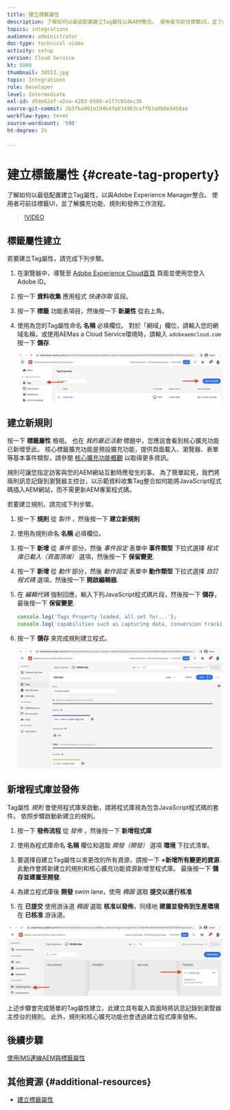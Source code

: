 ```yaml
---
title: 建立標籤屬性
description: 了解如何以最低配置建立Tag屬性以與AEM整合。 使用者可前往標籤UI，並了解擴充功能、規則和發佈工作流程。
topics: integrations
audience: administrator
doc-type: technical video
activity: setup
version: Cloud Service
kt: 5980
thumbnail: 38553.jpg
topic: Integrations
role: Developer
level: Intermediate
exl-id: d5de62ef-a2aa-4283-b500-e1f7cb5dec3b
source-git-commit: 2b37ba961e194b47e034963ceff63a0b8e8458ae
workflow-type: tm+mt
source-wordcount: '598'
ht-degree: 1%

---
```


# 建立標籤屬性 {#create-tag-property}

了解如何以最低配置建立Tag屬性，以與Adobe Experience Manager整合。 使用者可前往標籤UI，並了解擴充功能、規則和發佈工作流程。

>[!VIDEO](https://video.tv.adobe.com/v/38553?quality=12&learn=on)

## 標籤屬性建立

若要建立Tag屬性，請完成下列步驟。

1. 在瀏覽器中，導覽至 [Adobe Experience Cloud首頁](https://experience.adobe.com/) 頁面並使用您登入Adobe ID。

1. 按一下 **資料收集** 應用程式 _快速存取_ 區段。

1. 按一下 **標籤** 功能表項目，然後按一下 **新屬性** 從右上角。

1. 使用為您的Tag屬性命名 **名稱** 必填欄位。 對於「網域」欄位，請輸入您的網域名稱，或使用AEMas a Cloud Service環境時，請輸入 `adobeaemcloud.com` 按一下 **儲存**.

   ![標籤屬性](assets/tag-properties.png)

## 建立新規則

按一下 **標籤屬性** 檢視。 也在 _我的最近活動_ 標題中，您應該會看到核心擴充功能已新增至此。 核心標籤擴充功能是預設擴充功能，提供頁面載入、瀏覽器、表單等基本事件類型，請參閱 [核心擴充功能概觀](https://experienceleague.adobe.com/docs/experience-platform/tags/extensions/client/core/overview.html) 以取得更多資訊。

規則可讓您指定訪客與您的AEM網站互動時應發生的事。 為了簡單起見，我們將兩則訊息記錄到瀏覽器主控台，以示範資料收集Tag整合如何能將JavaScript程式碼插入AEM網站，而不需更新AEM專案程式碼。

若要建立規則，請完成下列步驟。

1. 按一下 **規則** 從 _製作_ ，然後按一下 **建立新規則**

1. 使用為規則命名 **名稱** 必填欄位。

1. 按一下 **新增** 從 _事件_ 部分，然後 _事件設定_ 表單中 **事件類型** 下拉式選擇 _程式庫已載入（頁面頂端）_ 選項，然後按一下 **保留變更**.

1. 按一下 **新增** 從 _動作_ 部分，然後 _動作設定_ 表單中 **動作類型** 下拉式選擇 _自訂程式碼_ 選項，然後按一下 **開啟編輯器**.

1. 在 _編輯代碼_ 強制回應，輸入下列JavaScript程式碼片段，然後按一下 **儲存**，最後按一下 **保留變更**.

   ```javascript
   console.log('Tags Property loaded, all set for...');
   console.log('capabilities such as capturing data, conversion tracking and delivering unique and personalized experiences');
   ```

1. 按一下 **儲存** 來完成規則建立程式。

   ![新規則](assets/new-rule.png)

## 新增程式庫並發佈

Tag屬性 _規則_ 會使用程式庫來啟動，請將程式庫視為包含JavaScript程式碼的套件。 依照步驟啟動新建立的規則。

1. 按一下 **發佈流程** 從 _發佈_ ，然後按一下 **新增程式庫**

1. 使用為程式庫命名 **名稱** 欄位和選取 _開發（開發）_ 選項 **環境** 下拉式清單。

1. 要選擇自建立Tag屬性以來更改的所有資源，請按一下 **+新增所有變更的資源**. 此動作會將新建立的規則和核心擴充功能資源新增至程式庫。 最後按一下 **儲存並建置至開發**.

1. 為建立程式庫後 **開發** swim lane，使用 _橢圓_ 選取 **提交以進行核准**

1. 在 **已提交** 使用游泳道 _橢圓_ 選取 **核准以發佈**，同樣地 **建置並發佈到生產環境** 在 **已核准** 游泳道。

![已發佈程式庫](assets/published-library.png)


上述步驟會完成簡單的Tag屬性建立，此建立具有載入頁面時將訊息記錄到瀏覽器主控台的規則。 此外，規則和核心擴充功能也會透過建立程式庫來發佈。

## 後續步驟

[使用IMS連線AEM與標籤屬性](connect-aem-tag-property-using-ims.md)


## 其他資源 {#additional-resources}

* [建立標籤屬性](https://experienceleague.adobe.com/docs/platform-learn/implement-in-websites/configure-tags/create-a-property.html)
